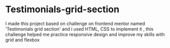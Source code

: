 # Testimonials-grid-section
I made this project based on challenge on frontend mentor named 'Testimonials grid section' and i used HTML, CSS to implement it  , this challenge helped me practice responsive design and improve my skills with grid and flexbox
